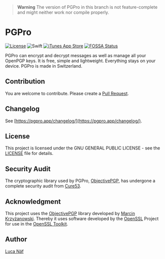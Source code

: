 > **Warning**
> The version of PGPro in this branch is not feature-complete and might neither work nor compile properly.

# PGPro

[![License](https://img.shields.io/github/license/lucanaef/PGPro?style=flat)](https://github.com/lucanaef/PGPro/blob/master/LICENSE)
![Swift](https://img.shields.io/badge/language-swift-orange?style=flat)
[![iTunes App Store](https://img.shields.io/itunes/v/1481696997?label=App%20Store%20Version&style=flat)](https://apps.apple.com/app/pgpro/id1481696997)
[![FOSSA Status](https://app.fossa.com/api/projects/git%2Bgithub.com%2Flucanaef%2FPGPro.svg?type=shield)](https://app.fossa.com/projects/git%2Bgithub.com%2Flucanaef%2FPGPro?ref=badge_shield)

PGPro can encrypt and decrypt messages as well as manage all your OpenPGP keys. It is free, simple and lightweight. Everything stays on your device. PGPro is made in Switzerland.

## Contribution

You are welcome to contribute. Please create a [Pull Request](https://github.com/lucanaef/PGPro/pulls).

## Changelog

See [https://pgpro.app/changelog/](https://pgpro.app/changelog/).

## License

This project is licensed under the GNU GENERAL PUBLIC LICENSE - see the [LICENSE](./LICENSE) file for details.

## Security Audit

The cryptographic library used by PGPro, [ObjectivePGP](https://objectivepgp.com/), has undergone a complete security audit from [Cure53](https://cure53.de/).

## Acknowledgment

This project uses the [ObjectivePGP](https://objectivepgp.com/) library developed by [Marcin Krzyżanowski](https://krzyzanowskim.com/).
Thereby it uses software developed by the [OpenSSL](http://www.openssl.org/) Project for use in the [OpenSSL Toolkit](https://www.openssl.org/).

## Author

[Luca Näf](https://naef.lu)
